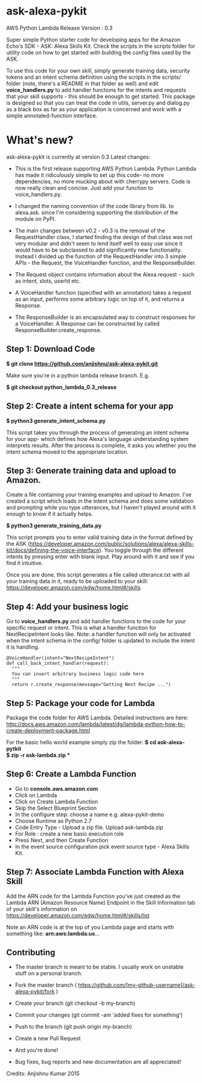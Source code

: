 # ask-alexa-pykit

AWS Python Lambda Release Version : 0.3

Super simple Python starter code for developing apps for the Amazon Echo's  SDK - ASK:  Alexa Skills Kit.
Check the scripts in the scripts folder for utility code on how to get started with building the config files used by the ASK.

To use this code for your own skill, simply generate training data, security tokens and an intent schema definition using the scripts in the scripts/ folder (note, there's a README in that folder as well) and edit <b>voice_handlers.py</b> to add handler functions for the intents and requests that your skill supports - this should be enough to get started. This package is designed so that you can treat the code in utils, server.py and dialog.py as a black box as far as your application is concerned and work with a simple annotated-function interface.

# What's new?

ask-alexa-pykit is currently at version 0.3
  Latest changes:

- This is the first release supporting AWS Python Lambda. Python Lambda has made it ridiculously simple to set up this code- no more dependencies, no more mucking about with cherrypy servers. Code is now really clean and concise. Just add your function to voice_handlers.py.

- I changed the naming convention of the code library from lib.<module> to alexa.ask.<module> since I'm considering supporting the distribution of the module on PyPI.

- The main changes between v0.2 - v0.3 is the removal of the RequestHandler class, I started finding the design of that class was not very modular and didn't seem to lend itself well to easy use since it would have to be subclassed to add significantly new functionality. Instead I divided up the function of the RequestHandler into 3 simple APIs - the Request, the VoiceHandler function, and the ResponseBuilder.
    
- The Request object contains information about the Alexa request - such as intent, slots, userId etc.
    
- A VoiceHandler function (specified with an annotation) takes a request as an input, performs some arbitrary logic on top of it, and returns a Response.
    
- The ResponseBuilder is an encapsulated way to construct responses for a VoiceHandler. A Response can be constructed by called ResponseBuilder.create_response.
    

Step 1: Download Code
-----------


<b>$ git clone https://github.com/anjishnu/ask-alexa-pykit.git </b>


Make sure you're in a python lambda release branch. E.g.

<b>$ git checkout python_lambda_0.3_release </b>


Step 2: Create a intent schema for your app
----------

<b>
$ python3 generate_intent_schema.py
</b>

This script takes you through the process of generating an intent schema for your app- which defines how Alexa's language understanding system interprets results.
After the process is complete, it asks you whether you the intent schema moved to the appropriate location.

Step 3: Generate training data and upload to Amazon.
--------------
Create a file containing your training examples and upload to Amazon. 
I've created a script which loads in the intent schema and does some validation and prompting while you type utterances, but I haven't played around with it enough to know if it actually helps.

<b>$ python3 generate_training_data.py</b>

This script prompts you to enter valid training data in the format defined by the ASK (https://developer.amazon.com/public/solutions/alexa/alexa-skills-kit/docs/defining-the-voice-interface). You toggle through the different intents by pressing enter with blank input. Play around with it and see if you find it intuitive.

Once you are done, this script generates a file called utterance.txt with all your training data in it, ready to be uploaded to your skill: https://developer.amazon.com/edw/home.html#/skills

Step 4: Add your business logic
--------------
Go to <b> voice_handlers.py </b> and add handler functions to the code for your specific request or intent.
This is what a handler function for NextRecipeIntent looks like. Note: a handler function will only be activated when the intent schema in the config/ folder is updated to include the intent it is handling. 

    @VoiceHandler(intent="NextRecipeIntent")
    def call_back_intent_handler(request):
      """
      You can insert arbitrary business logic code here
      """
      return r.create_response(message="Getting Next Recipe ...")

Step 5: Package your code for Lambda
----------------

Package the code folder for AWS Lambda. Detailed instructions are here: http://docs.aws.amazon.com/lambda/latest/dg/lambda-python-how-to-create-deployment-package.html

For the basic hello world example simply zip the folder:
<b>
$ cd ask-alexa-pytkit
<br>
$ zip -r ask-lambda.zip *
</b>

Step 6: Create a Lambda Function
-----
- Go to <b>console.aws.amazon.com</b>
- Click on Lambda
- Click on Create Lambda Function
- Skip the Select Blueprint Section
- In the configure step: choose a name e.g. alexa-pykit-demo
- Choose Runtime as Python 2.7
- Code Entry Type - Upload a zip file. Upload ask-lambda.zip
- For Role : create a new basic execution role
- Press Next, and then Create Function 
- In the event source configuration pick event source type - Alexa Skills Kit.

Step 7: Associate Lambda Function with Alexa Skill
------
Add the ARN code for the Lambda Function you've just created as the Lambda ARN (Amazon Resource Name) Endpoint in the Skill Information tab of your skill's information on https://developer.amazon.com/edw/home.html#/skills/list

Note an ARN code is at the top of you Lambda page and starts with something like: <b>arn:aws:lambda:us</b>...


Contributing
---------------

- The master branch is meant to be stable. I usually work on unstable stuff on a personal branch.
- Fork the master branch ( https://github.com/[my-github-username]/ask-alexa-pykit/fork )
- Create your branch (git checkout -b my-branch)
- Commit your changes (git commit -am 'added fixes for something')
- Push to the branch (git push origin my-branch)
- Create a new Pull Request
- And you're done!

- Bug fixes, bug reports and new documentation are all appreciated!

Credits: Anjishnu Kumar 2015
